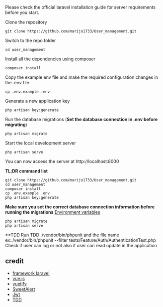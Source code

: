 Please check the official laravel installation guide for server requirements before you start.


Clone the repository

    git clone https://github.com/marijo1733/User_management.git

Switch to the repo folder

    cd user_management
Install all the dependencies using composer

    composer install

Copy the example env file and make the required configuration changes in the .env file

    cp .env.example .env

Generate a new application key

    php artisan key:generate

Run the database migrations (**Set the database connection in .env before migrating**)

    php artisan migrate

Start the local development server

    php artisan serve

You can now access the server at http://localhost:8000

**TL;DR command list**

    git clone https://github.com/marijo1733/User_management.git
    cd user_management
    composer install
    cp .env.example .env
    php artisan key:generate
    
**Make sure you set the correct database connection information before running the migrations** [Environment variables](#environment-variables)

    php artisan migrate
    php artisan serve

**TDD
Run TDD
./vendor/bin/phpunit and the file name   ex:./vendor/bin/phpunit --filter tests/Feature/Auth/AuthenticationTest.php
Check if user can log or not also if user can read update in the application


## credit
- [framework laravel](https://laravel.com/)
- [vue.js](https://vuejs.org/v3/guide/)
- [vuetify](https://vuetifyjs.com/en/)
- [SweetAlert](https://sweetalert2.github.io/)
- [Jwt](https://jwt-auth.readthedocs.io/en/develop/)
- [TDD](https://medium.com/simform-engineering/how-to-implement-tdd-in-laravel-and-why-it-is-important-22f889b89657)



